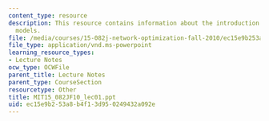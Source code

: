 ```yaml
---
content_type: resource
description: This resource contains information about the introduction to network
  models.
file: /media/courses/15-082j-network-optimization-fall-2010/ec15e9b253a8b4f13d950249432a092e_MIT15_082JF10_lec01.ppt
file_type: application/vnd.ms-powerpoint
learning_resource_types:
- Lecture Notes
ocw_type: OCWFile
parent_title: Lecture Notes
parent_type: CourseSection
resourcetype: Other
title: MIT15_082JF10_lec01.ppt
uid: ec15e9b2-53a8-b4f1-3d95-0249432a092e
---
```

